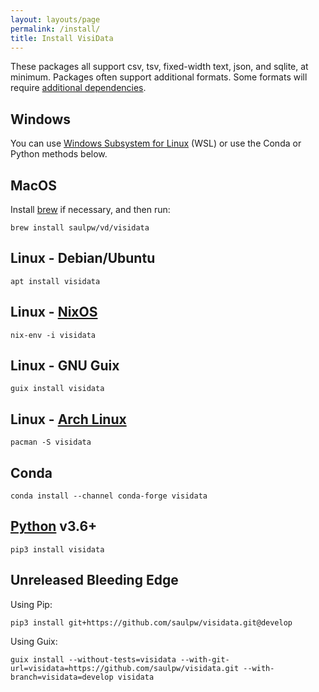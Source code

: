 ```yaml
---
layout: layouts/page
permalink: /install/
title: Install VisiData
---
```


These packages all support csv, tsv, fixed-width text, json, and sqlite, at minimum.  Packages often support additional formats. Some formats will require [additional dependencies](/docs/formats/).

## Windows

<!-- [Download Windows 64-bit .exe](/install/VisiData-v2.4.exe) (8MB)

Put this file on your desktop, and drop a .csv (or any other supported file format) onto it.

If you use VisiData a lot, you may want to buy [VisiData Max]() which can load Excel (xls) spreadsheets and Google Sheets and many other formats. -->

You can use [Windows Subsystem for Linux](https://docs.microsoft.com/en-us/windows/wsl/) (WSL) or use the Conda or Python methods below.

## MacOS

Install [brew](https://brew.sh) if necessary, and then run:

    brew install saulpw/vd/visidata

## Linux - Debian/Ubuntu

    apt install visidata

## Linux - [NixOS](https://github.com/NixOS/nixpkgs/issues/48852)

    nix-env -i visidata

## Linux - GNU Guix

    guix install visidata

## Linux - [Arch Linux](https://archlinux.org/packages/community/any/visidata)

    pacman -S visidata

## Conda

    conda install --channel conda-forge visidata

## [Python](https://www.python.org/downloads/) v3.6+

    pip3 install visidata

## Unreleased Bleeding Edge

Using Pip:

    pip3 install git+https://github.com/saulpw/visidata.git@develop

Using Guix:

    guix install --without-tests=visidata --with-git-url=visidata=https://github.com/saulpw/visidata.git --with-branch=visidata=develop visidata
